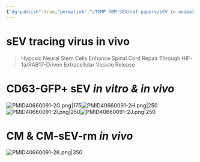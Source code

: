 ```yaml
---
{"dg-publish":true,"permalink":"/TEMP GBM SEV/ref papers/sEV in animal models/","dgPassFrontmatter":true}
---
```


# sEV tracing virus in vivo

> Hypoxic Neural Stem Cells Enhance Spinal Cord Repair Through HIF-1a/RAB17-Driven Extracellular Vesicle Release

# CD63-GFP+ sEV _in vitro & in vivo_
![PMID40660091-2G.png|175](/img/user/TEMP%20GBM%20SEV/ref%20papers/fig/PMID40660091-2G.png)![PMID40660091-2H.png|250](/img/user/TEMP%20GBM%20SEV/ref%20papers/fig/PMID40660091-2H.png)
![PMID40660091-2I.png|250](/img/user/TEMP%20GBM%20SEV/ref%20papers/fig/PMID40660091-2I.png)![PMID40660091-2J.png|250](/img/user/TEMP%20GBM%20SEV/ref%20papers/fig/PMID40660091-2J.png)
# CM & CM-sEV-rm _in vivo_
![PMID40660091-2K.png|350](/img/user/TEMP%20GBM%20SEV/ref%20papers/fig/PMID40660091-2K.png)